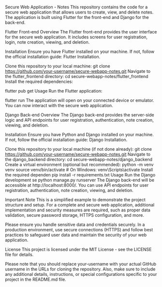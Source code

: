 Secure Web Application - Notes
This repository contains the code for a secure web application that allows users to create, view, and delete notes. The application is built using Flutter for the front-end and Django for the back-end.

Flutter Front-end
Overview
The Flutter front-end provides the user interface for the secure web application. It includes screens for user registration, login, note creation, viewing, and deletion.

Installation
Ensure you have Flutter installed on your machine. If not, follow the official installation guide: Flutter Installation.

Clone this repository to your local machine:
git clone https://github.com/your-username/secure-webapp-notes.git
Navigate to the flutter_frontend directory:
cd secure-webapp-notes/flutter_frontend
Install the required dependencies:


flutter pub get
Usage
Run the Flutter application:

flutter run
The application will open on your connected device or emulator. You can now interact with the secure web application.

Django Back-end
Overview
The Django back-end provides the server-side logic and API endpoints for user registration, authentication, note creation, viewing, and deletion.

Installation
Ensure you have Python and Django installed on your machine. If not, follow the official installation guide: Django Installation.

Clone this repository to your local machine (if not done already):
git clone https://github.com/your-username/secure-webapp-notes.git
Navigate to the django_backend directory:
cd secure-webapp-notes/django_backend
Create a virtual environment (optional but recommended):
python -m venv venv
source venv/bin/activate  # On Windows: venv\Scripts\activate
Install the required dependen
pip install -r requirements.txt
Usage
Run the Django development se
python manage.py runserver
The Django back-end will be accessible at http://localhost:8000/. You can use API endpoints for user registration, authentication, note creation, viewing, and deletion.

Important Note
This is a simplified example to demonstrate the project structure and setup. For a complete and secure web application, additional implementation and security measures are required, such as proper data validation, secure password storage, HTTPS configuration, and more.

Please ensure you handle sensitive data and credentials securely. In a production environment, use secure connections (HTTPS) and follow best practices to safeguard user data and maintain the security of your web application.

License
This project is licensed under the MIT License - see the LICENSE file for details.

Please note that you should replace your-username with your actual GitHub username in the URLs for cloning the repository. Also, make sure to include any additional details, instructions, or special configurations specific to your project in the README.md file.